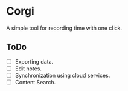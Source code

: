 # Corgi
A simple tool for recording time with one click.

## ToDo

- [ ] Exporting data.
- [ ] Edit notes.
- [ ] Synchronization using cloud services.
- [ ] Content Search.
